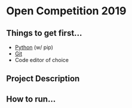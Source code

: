 # Open Competition 2019

## Things to get first...

 * [Python](https://www.python.org/) (w/ pip)
 * [Git](https://git-scm.com/)
 * Code editor of choice
 
 ## Project Description
 
 
 ## How to run...
